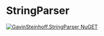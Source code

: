 # StringParser

[![GavinSteinhoff.StringParser NuGET](https://img.shields.io/nuget/dt/GavinSteinhoff.StringParser?label=GavinSteinhoff.StringParser%20NuGET)](https://www.nuget.org/packages/GavinSteinhoff.StringParser/)
